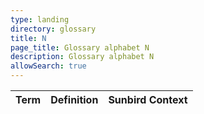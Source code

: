 ```yaml
---
type: landing
directory: glossary
title: N
page_title: Glossary alphabet N
description: Glossary alphabet N
allowSearch: true
---
```

Term | Definition |Sunbird Context
-----|------------|-----------------
